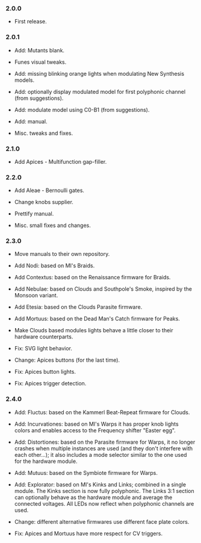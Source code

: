 ### 2.0.0
- First release.

### 2.0.1

- Add: Mutants blank.

- Funes visual tweaks.

- Add: missing blinking orange lights when modulating New Synthesis models.

- Add: optionally display modulated model for first polyphonic channel (from suggestions).

- Add: modulate model using C0-B1 (from suggestions).

- Add: manual.

- Misc. tweaks and fixes.

### 2.1.0

- Add Apices - Multifunction gap-filler.

### 2.2.0

- Add Aleae - Bernoulli gates.

- Change knobs supplier.

- Prettify manual.

- Misc. small fixes and changes.

### 2.3.0

- Move manuals to their own repository.

- Add Nodi: based on MI's Braids.

- Add Contextus: based on the Renaissance firmware for Braids.

- Add Nebulae: based on Clouds and Southpole's Smoke, inspired by the Monsoon variant.

- Add Etesia: based on the Clouds Parasite firmware.

- Add Mortuus: based on the Dead Man's Catch firmware for Peaks.

- Make Clouds based modules lights behave a little closer to their hardware counterparts.

- Fix: SVG light behavior.

- Change: Apices buttons (for the last time).

- Fix: Apices button lights.

- Fix: Apices trigger detection.

### 2.4.0

- Add: Fluctus: based on the Kammerl Beat-Repeat firmware for Clouds.

- Add: Incurvationes: based on MI's Warps it has proper knob lights colors and enables access to the Frequency shifter "Easter egg".

- Add: Distortiones: based on the Parasite firmware for Warps, it no longer crashes when multiple instances are used (and they don't interfere with each other...); it also includes a mode selector similar to the one used for the hardware module.

- Add: Mutuus: based on the Symbiote firmware for Warps.

- Add: Explorator: based on MI's Kinks and Links; combined in a single module. The Kinks section is now fully polyphonic. The Links 3:1 section can optionally behave as the hardware module and average the connected voltages. All LEDs now reflect when polyphonic channels are used.

- Change: different alternative firmwares use different face plate colors.

- Fix: Apices and Mortuus have more respect for CV triggers.